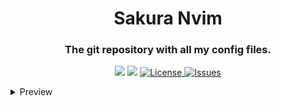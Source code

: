 <div align="center">
    <h1> Sakura Nvim </h1>
    <h3>The git repository with all my config files.</h3>
</div>

<div align="center">

![](https://img.shields.io/github/stars/phant80m/nvim?style=for-the-badge&logo=starship&color=8bd5ca&logoColor=D9E0EE&labelColor=302D41)
[![](https://img.shields.io/github/repo-size/phant80m/nvim?color=%23DDB6F2&label=SIZE&logo=codesandbox&style=for-the-badge&logoColor=D9E0EE&labelColor=302D41)](https://github.com/phant80m/nvim)
<a href="https://github.com/phant80m/nvim/blob/main/LICENSE">
<img alt="License" src="https://img.shields.io/github/license/phant80m/nvim?style=for-the-badge&logo=starship&color=ee999f&logoColor=D9E0EE&labelColor=302D41" />
</a>
<a href="https://github.com/phant80m/nvim/issues">
<img alt="Issues" src="https://img.shields.io/github/issues/phant80m/nvim?style=for-the-badge&logo=bilibili&color=F5E0DC&logoColor=D9E0EE&labelColor=302D41" />
</a>
</div>
<details><summary>Preview</summary><blockquote>
<h1> Preview </h1>

![](https://github.com/Phant80m/nvim/blob/main/img/1.png?raw=true)
![](https://github.com/Phant80m/nvim/blob/main/img/2.png?raw=true)
![](https://github.com/Phant80m/nvim/blob/main/img/3.png?raw=true)
</div>
